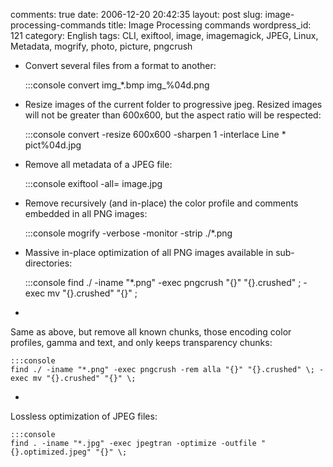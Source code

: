 comments: true
date: 2006-12-20 20:42:35
layout: post
slug: image-processing-commands
title: Image Processing commands
wordpress_id: 121
category: English
tags: CLI, exiftool, image, imagemagick, JPEG, Linux, Metadata, mogrify, photo, picture, pngcrush




  * Convert several files from a format to another:

    
    :::console
    convert img_*.bmp img_%04d.png
    






  * Resize images of the current folder to progressive jpeg. Resized images will not be greater than 600x600, but the aspect ratio will be respected:

    
    :::console
    convert -resize 600x600 -sharpen 1 -interlace Line * pict%04d.jpg
    






  * Remove all metadata of a JPEG file:

    
    :::console
    exiftool -all= image.jpg
    






  * Remove recursively (and in-place) the color profile and comments embedded in all PNG images:

    
    :::console
    mogrify -verbose -monitor -strip ./*.png
    






  * Massive in-place optimization of all PNG images available in sub-directories:

    
    :::console
    find ./ -iname "*.png" -exec pngcrush "{}" "{}.crushed" \; -exec mv "{}.crushed" "{}" \;
    






  * 
Same as above, but remove all known chunks, those encoding color profiles, gamma and text, and only keeps transparency chunks:

    
    :::console
    find ./ -iname "*.png" -exec pngcrush -rem alla "{}" "{}.crushed" \; -exec mv "{}.crushed" "{}" \;
    






  * 
Lossless optimization of JPEG files:

    
    :::console
    find . -iname "*.jpg" -exec jpegtran -optimize -outfile "{}.optimized.jpeg" "{}" \;
    






